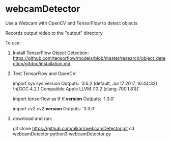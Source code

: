 webcamDetector
==============

Use a Webcam with OpenCV and TensorFlow to detect objects

Records output video to the "output" directory

To use:

1. Install TensorFlow Object Detection: https://github.com/tensorflow/models/blob/master/research/object_detection/g3doc/installation.md


2. Test TensorFlow and OpenCV:

    import sys
    sys.version
Outputs: '3.6.2 (default, Jul 17 2017, 16:44:32) \n[GCC 4.2.1 Compatible Apple LLVM 7.0.2 (clang-700.1.81)]'
    
    import tensorflow as tf
    tf.__version__
Outputs: '1.3.0'

    import cv2
    cv2.__version__
Outputs: '3.3.0'


3. download and run:

    git clone https://github.com/alkari/webcamDetector.git
    cd webcamDetector
    python3 webcamDetector.py